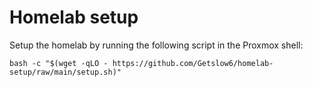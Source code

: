 # Homelab setup
Setup the homelab by running the following script in the Proxmox shell:
```
bash -c "$(wget -qLO - https://github.com/Getslow6/homelab-setup/raw/main/setup.sh)"
```

